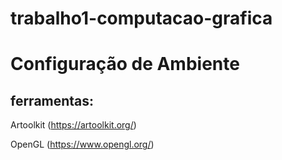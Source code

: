# trabalho1-computacao-grafica

# Configuração de Ambiente
## ferramentas:

Artoolkit (https://artoolkit.org/)

OpenGL (https://www.opengl.org/)
